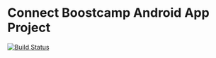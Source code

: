 # Connect Boostcamp Android App Project
[![Build Status](https://travis-ci.org/semistone222/android_app.svg?branch=master)](https://travis-ci.org/semistone222/android_app)
